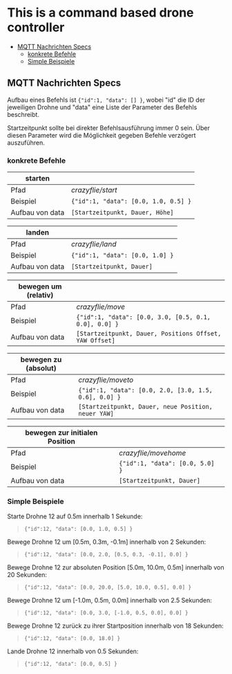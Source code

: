 # This is a command based drone controller

* [MQTT Nachrichten Specs](#mqtt-nachrichten-specs)
  * [konkrete Befehle](#konkrete-befehle)
  * [Simple Beispiele](#simple-beispiele)

## MQTT Nachrichten Specs
Aufbau eines Befehls ist `{"id":1, "data": [] }`, wobei "id" die ID der jeweiligen Drohne und "data" eine Liste der Parameter des Befehls beschreibt.

Startzeitpunkt sollte bei direkter Befehlsausführung immer 0 sein. Über diesen Parameter wird die Möglichkeit gegeben Befehle verzögert auszuführen.


### konkrete Befehle
| starten |     |
| ------ | --- |
| Pfad | *crazyflie/start* |
| Beispiel | `{"id":1, "data": [0.0, 1.0, 0.5] }` |
| Aufbau von data | `[Startzeitpunkt, Dauer, Höhe]` |

| landen |     |
| ------ | --- |
| Pfad | *crazyflie/land* |
| Beispiel | `{"id":1, "data": [0.0, 1.0] }` |
| Aufbau von data | `[Startzeitpunkt, Dauer]` |

| bewegen um (relativ) |     |
| ------ | --- |
| Pfad | *crazyflie/move* |
| Beispiel | `{"id":1, "data": [0.0, 3.0, [0.5, 0.1, 0.0], 0.0] }` |
| Aufbau von data | `[Startzeitpunkt, Dauer, Positions Offset, YAW Offset]` |

| bewegen zu (absolut) |     |
| ------ | --- |
| Pfad | *crazyflie/moveto* |
| Beispiel | `{"id":1, "data": [0.0, 2.0, [3.0, 1.5, 0.6], 0.0] }` |
| Aufbau von data | `[Startzeitpunkt, Dauer, neue Position, neuer YAW]` |

| bewegen zur initialen Position |     |
| ------ | --- |
| Pfad | *crazyflie/movehome* |
| Beispiel | `{"id":1, "data": [0.0, 5.0] }` |
| Aufbau von data | `[Startzeitpunkt, Dauer]` |

### Simple Beispiele

Starte Drohne 12 auf 0.5m innerhalb 1 Sekunde:
> `{"id":12, "data": [0.0, 1.0, 0.5] }`

Bewege Drohne 12 um [0.5m, 0.3m, -0.1m] innerhalb von 2 Sekunden:
> `{"id":12, "data": [0.0, 2.0, [0.5, 0.3, -0.1], 0.0] }`

Bewege Drohne 12 zur absoluten Position [5.0m, 10.0m, 0.5m] innerhalb von 20 Sekunden:
> `{"id":12, "data": [0.0, 20.0, [5.0, 10.0, 0.5], 0.0] }`

Bewege Drohne 12 um [-1.0m, 0.5m, 0.0m] innerhalb von 2.5 Sekunden:
> `{"id":12, "data": [0.0, 3.0, [-1.0, 0.5, 0.0], 0.0] }`

Bewege Drohne 12 zurück zu ihrer Startposition innerhalb von 18 Sekunden:
> `{"id":12, "data": [0.0, 18.0] }`

Lande Drohne 12 innerhalb von 0.5 Sekunden:
> `{"id":12, "data": [0.0, 0.5] }`

